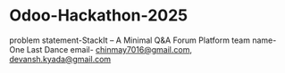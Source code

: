 # Odoo-Hackathon-2025


problem statement-StackIt – A Minimal Q&A Forum Platform
team name-One Last Dance
email-
chinmay7016@gmail.com,
devansh.kyada@gmail.com
